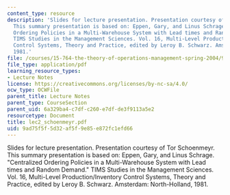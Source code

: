 ```yaml
---
content_type: resource
description: 'Slides for lecture presentation. Presentation courtesy of Tor Schoenmeyr.
  This summary presentation is based on: Eppen, Gary, and Linus Schrage. "Centralized
  Ordering Policies in a Multi-Warehouse System with Lead times and Random Demand."
  TIMS Studies in the Management Sciences. Vol. 16, Multi-Level Production/Inventory
  Control Systems, Theory and Practice, edited by Leroy B. Schwarz. Amsterdam: North-Holland,
  1981.'
file: /courses/15-764-the-theory-of-operations-management-spring-2004/9ad75f5f5d32af5f9e85e872fc1efd66_lec2_schoenmeyr.pdf
file_type: application/pdf
learning_resource_types:
- Lecture Notes
license: https://creativecommons.org/licenses/by-nc-sa/4.0/
ocw_type: OCWFile
parent_title: Lecture Notes
parent_type: CourseSection
parent_uid: 6a329ba4-c7df-c260-e7df-de3f9113a5e2
resourcetype: Document
title: lec2_schoenmeyr.pdf
uid: 9ad75f5f-5d32-af5f-9e85-e872fc1efd66
---
```

Slides for lecture presentation. Presentation courtesy of Tor Schoenmeyr. This summary presentation is based on: Eppen, Gary, and Linus Schrage. "Centralized Ordering Policies in a Multi-Warehouse System with Lead times and Random Demand." TIMS Studies in the Management Sciences. Vol. 16, Multi-Level Production/Inventory Control Systems, Theory and Practice, edited by Leroy B. Schwarz. Amsterdam: North-Holland, 1981.